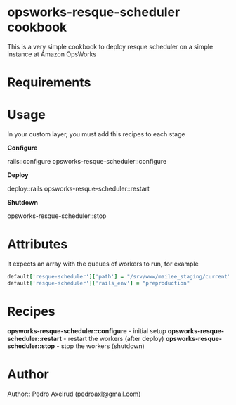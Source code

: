 # opsworks-resque-scheduler cookbook

This is a very simple cookbook to deploy resque scheduler on a simple instance at Amazon OpsWorks

# Requirements

# Usage

In your custom layer, you must add this recipes to each stage

**Configure**

rails::configure
opsworks-resque-scheduler::configure

**Deploy**

deploy::rails
opsworks-resque-scheduler::restart

**Shutdown**

opsworks-resque-scheduler::stop

# Attributes

It expects an array with the queues of workers to run, for example
```ruby
default['resque-scheduler']['path'] = "/srv/www/mailee_staging/current"
default['resque-scheduler']['rails_env'] = "preproduction"

```

# Recipes

**opsworks-resque-scheduler::configure** - initial setup
**opsworks-resque-scheduler::restart** - restart the workers (after deploy)
**opsworks-resque-scheduler::stop** - stop the workers (shutdown)

# Author

Author:: Pedro Axelrud (<pedroaxl@gmail.com>)
